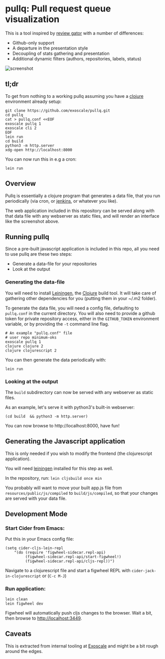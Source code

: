 pullq: Pull request queue visualization
========================================

This is a tool inspired by [review
gator](https://github.com/fginther/review-gator) with a number of
differences:

- Github-only support
- A departure in the presentation style
- Decoupling of stats gathering and presentation
- Additional dynamic filters (authors, repositories, labels, status)

![screenshot](https://i.imgur.com/grOsAsw.png)

## tl;dr

To get from nothing to a working pullq assuming you have a
[clojure](https://clojure.org) environment already setup:

```
git clone https://github.com/exoscale/pullq.git
cd pullq
cat > pullq.conf <<EOF
exoscale pullq 1
exoscale cli 2
EOF
lein run
cd build
python3 -m http.server
xdg-open http://localhost:8000
```

You can now run this in e.g a cron:

```
lein run
```

## Overview

Pullq is essentially a clojure program that generates a data file, that you run
periodically (via cron, or [jenkins](https://jenkins.io), or whatever you like).

The web application included in this repository can be served along with that
data file with any webserver as static files, and will render an interface like
the screenshot above.

## Running pullq

Since a pre-built javascript application is included in this repo,
all you need to use pullq are these two steps:

- Generate a data-file for your repositories
- Look at the output

### Generating the data-file

You will need to install [Leiningen](https://leiningen.org/), the
[Clojure](https://clojure.org) build tool. It will take care of gathering other
dependencies for you (putting them in your ~/.m2 folder).

To generate the data file, you will need a config file, defaulting to
`pullq.conf` in the current directory. You will also need to provide a github
token for private repository access, either in the `GITHUB_TOKEN` environment
variable, or by providing the `-t` command line flag.

```
# An example "pullq.conf" file
# user repo minimum-oks
exoscale pullq 1
clojure clojure 2
clojure clojurescript 2
```

You can then generate the data periodically with:

```
lein run
```

### Looking at the output

The `build` subdirectory can now be served with any webserver as static files.

As an example, let's serve it with python3's built-in webserver:

```
(cd build  && python3 -m http.server)
```

You can now browse to http://localhost:8000, have fun!

## Generating the Javascript application

This is only needed if you wish to modify the frontend (the clojurescript
application).

You will need [leiningen](http://leiningen.org) installed for this step as well.

In the repository, run: `lein cljsbuild once min`

You probably will want to move your built app.js file from
`resources/public/js/compiled` to `build/js/compiled`, so that your changes are
served with your data file.

## Development Mode

### Start Cider from Emacs:

Put this in your Emacs config file:

```
(setq cider-cljs-lein-repl
	"(do (require 'figwheel-sidecar.repl-api)
         (figwheel-sidecar.repl-api/start-figwheel!)
         (figwheel-sidecar.repl-api/cljs-repl))")
```

Navigate to a clojurescript file and start a figwheel REPL with
`cider-jack-in-clojurescript` or (`C-c M-J`)

### Run application:

```
lein clean
lein figwheel dev
```

Figwheel will automatically push cljs changes to the browser.
Wait a bit, then browse to [http://localhost:3449](http://localhost:3449).

## Caveats

This is extracted from internal tooling at
[Exoscale](https://exoscale.com) and might be a bit rough around the
edges.
